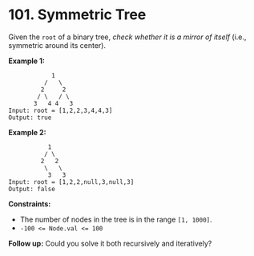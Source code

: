 # 101. Symmetric Tree

Given the `root` of a binary tree, _check whether it is a mirror of itself_ (i.e., symmetric around its center).

**Example 1:**

                1
              /   \
             2     2
            / \   / \
           3   4 4   3
    Input: root = [1,2,2,3,4,4,3]
    Output: true

**Example 2:**

               1
              / \
             2   2
              \   \
               3   3
    Input: root = [1,2,2,null,3,null,3]
    Output: false

**Constraints:**

- The number of nodes in the tree is in the range `[1, 1000]`.
- `-100 <= Node.val <= 100`

**Follow up:** Could you solve it both recursively and iteratively?


